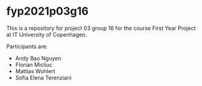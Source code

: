 # fyp2021p03g16

This is a repository for project 03 group 16 for the course First Year Project at IT University of Copenhagen.  

Participants are: 
- Andy Bao Nguyen
- Florian Micliuc
- Mattias Wohlert
- Sofia Elena Terenziani 
